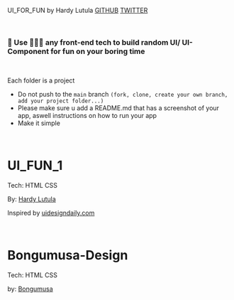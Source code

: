 UI_FOR_FUN by Hardy Lutula [GITHUB](https://github.com/dylut2000) [TWITTER](https://twitter.com/dylut2000)

<br />

### 🤔 Use 🤷🏻‍♂️ any front-end tech to build random UI/ UI-Component for fun on your boring time

<br />

Each folder is a project
- Do not push to the `main` branch `(fork, clone, create your own branch, add your project folder...)`
- Please make sure u add a README.md that has a screenshot of your app, aswell instructions on how to run your app
- Make it simple

<br />

# UI_FUN_1
Tech: HTML CSS

By: [Hardy Lutula](https://twitter.com/dylut2000)

Inspired by [uidesigndaily.com](https://uidesigndaily.com/posts/figma-users-list-card-day-1542)

<br />

# Bongumusa-Design

Tech: HTML CSS

by: [Bongumusa](https://github.com/Bongumusa9)
